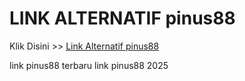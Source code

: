 # LINK ALTERNATIF pinus88

Klik Disini >> <a href="https://linksto.pages.dev/">Link Alternatif pinus88 </a>

link pinus88 terbaru
link pinus88 2025